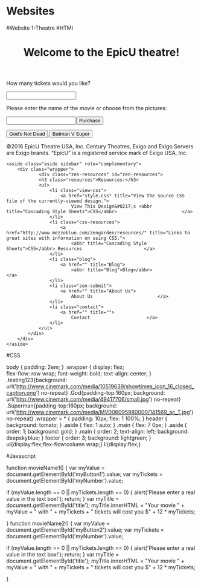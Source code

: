 # Websites

#Website 1-Theatre
#HTMl
<!DOCTYPE html>
<html>

<head>
  <title>JS Example</title>
  <!--<script src="js.js">
       
    </script>-->
  <script type="text/javascript">
    //You are writing a web site to sell tickets for a movie theater. You need to present a list of two or more movies. Present a text box for the user to type in the name of the movie they want to see and the number of tickets they want. Each ticket costs $12, when they press "Purchase" echo back the move, ticket count and total amount due. Make it pretty...use the styling we learned about in Visual Studio.
 function substitute() {
            var myValue = document.getElementById('myTextBox').value;
                var myTickets = document.getElementById('myNumber').value;
        
    if (myValue.length == 0 && myTickets.length==0) {
                alert('Please enter a real value in the text box!');
                return;
            }
            var myTitle = document.getElementById('title');
            myTitle.innerHTML = myTickets+" tickets of the movie "+myValue +" will cost you $"+12*myTickets;
        }
  </script>
</head>
<!--<body onload ="alert('Hello WOrld')">-->

<body>
  <div class="wrapper">
  <header><h1>Welcome to the EpicU theatre!</h1></header>
  <article class="main">
  <!--taken from cinemark-->
  <p>How many tickets would you like? </p>
  
  <input type="text" id="myNumber" />
  
  <p>Please enter the name of the movie or choose from the pictures: </p>
  
  <input type="text" id="myTextBox" /><input type="submit" value="Purchase" onclick="substitute()" /></br>
  <p></p>
  <a href="#title">
  <input type="button" class="God" id="myButton1" value="God's Not Dead" name="as" title="df" onclick="movieName1()"/> 
  <input type="button" id="myButton2" class="Superman" value="Batman V Super" name="as" title="df" onclick="movieName2()"/> 
  </a>
    <p id="title"></p>
  </article>
  
 <footer>©2016 EpicU Theatre USA, Inc. Century Theatres, Exigo and Exigo Servers are Exigo brands. “EpicU” is a registered service mark of Exigo USA, Inc.
</footer>
  


	<aside class="aside sidebar" role="complementary">
		<div class="wrapper">
				<div class="zen-resources" id="zen-resources">
				<h3 class="resources">Resources:</h3>
				<ul>
					<li class="view-css">
						<a href="style.css" title="View the source CSS file of the currently-viewed design.">
							View This Design&#8217;s <abbr title="Cascading Style Sheets">CSS</abbr>						</a>
					</li>
					<li class="css-resources">
						<a href="http://www.mezzoblue.com/zengarden/resources/" title="Links to great sites with information on using CSS.">
							<abbr title="Cascading Style Sheets">CSS</abbr> Resources						</a>
					</li>
					<li class="blog">
						<a href="" title="Blog">
							<abbr title="Blog">Blog</abbr>						</a>
					</li>
					<li class="zen-submit">
						<a href="" title="About Us">
							About Us						</a>
					</li>
					<li class="contact">
						<a href="" title="">
							Contact						</a>
					</li>
				</ul>
			</div>
		</div>
	</aside>

  </div>
    </body>

</html>
#CSS

body {
  padding: 2em; 
}
.wrapper {
   display: flex;  
flex-flow: row wrap; 
  font-weight: bold;
  text-align: center;
}
.testing123{background: url('http://www.cinemark.com/media/10519639/showtimes_icon_16_closed_caption.png') no-repeat}
.God{padding-top:160px; background: url('http://www.cinemark.com/media/49417706/small.jpg') no-repeat}
.Superman{padding-top:160px; background: url('http://www.cinemark.com/media/MV006095980000/141569_ac_T.jpg') no-repeat}
.wrapper > * {
  padding: 10px;
  flex: 1 100%;
}
header {
  background: tomato;
}
 .aside { flex: 1 auto; }
 .main    { flex: 7 0px; }
 .aside { order: 1;
  background: gold; } 
  .main    { order: 2;
  text-align: left;
  background: deepskyblue; }
  footer  { order: 3;
  background: lightgreen; }
ul{display:flex;flex-flow:column wrap;}
li{display:flex;}



#Javascript


function movieName1() {
  var myValue = document.getElementById('myButton1').value;
  var myTickets = document.getElementById('myNumber').value;

  if (myValue.length == 0 || myTickets.length == 0) {
    alert('Please enter a real value in the text box!');
    return;
  }
  var myTitle = document.getElementById('title');
  myTitle.innerHTML = "Your movie " + myValue + " with " + myTickets + " tickets will cost you $" + 12 * myTickets;
 
   }
function movieName2() {
  var myValue = document.getElementById('myButton2').value;
  var myTickets = document.getElementById('myNumber').value;

  if (myValue.length == 0 || myTickets.length == 0) {
    alert('Please enter a real value in the text box!');
    return;
  }
  var myTitle = document.getElementById('title');
  myTitle.innerHTML = "Your movie " + myValue + " with " + myTickets + " tickets will cost you $" + 12 * myTickets;
 
   }

